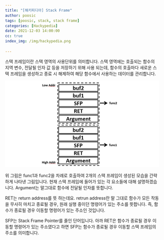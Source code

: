 ```yaml
---
title: "[해키피디아] Stack Frame"
author: poosic
tags: [poosic, stack, stack frame]
categories: [Hackypedia]
date: 2021-12-03 14:00:00
cc: true
index_img: /img/hackypedia.png

---
```


스택 프레임이란 스택 영역의 사용단위를 의미합니다. 스택 영역에는 호출되는 함수의 지역 변수, 전달될 인자 값 등을 저장하기 위해 사용 되는데, 함수의 호출마다 새로운 스택 프레임을 생성하고 종료 시 해제하여 해당 함수에서 사용하는 데이터를 관리합니다.

![Untitled.jpg](stack-frame/1.png)

위 그림은 func1과 func2을 차례로 호출하여 2개의 스택 프레임이 생성된 모습을 간략하게 나타낸 그림입니다. 현재 스택 프레임에 들어가 있는 각 요소들에 대해 설명하겠습니다. Argument는 말그대로 함수에 전달될 인자를 뜻합니다.

RET는 return address를 뜻 하는데요. retrun address란 말 그대로 함수가 모든 작동을 무사히 마치고 종료될 경우, 원래 실행 중이던 명령어가 있는 주소를 뜻합니다. 즉, 함수가 종료될 경우 이동할 명령어가 있는 주소인 것입니다.

SFP는 Stack Frame Pointer를 줄인 단어입니다. 아까 RET은 함수가 종료될 경우 이동할 명령어가 있는 주소였다고 하면 SFP는 함수가 종료될 경우 이동할 스택 프레임의 주소를 의미합니다.





